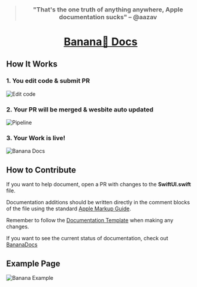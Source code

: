 > <h3 align="center"> "That's the one truth of anything anywhere, Apple documentation sucks" – @aazav </h3> 

<h1 align="center"> <a href= "bananadocs.org"> Banana🍌 Docs </a> </h1>


## How It Works

### 1. You edit code & submit PR 
![Edit code](https://i.ibb.co/HYLx4JR/Screen-Shot-2021-01-22-at-2-42-29-PM.jpg)
### 2. Your PR will be merged & wesbite auto updated 
![Pipeline](https://i.ibb.co/L51XLc8/Screen-Shot-2021-01-22-at-5-30-40-PM.png)
### 3. Your Work is live! 
![Banana Docs](https://i.ibb.co/wpQHbPj/Screen-Shot-2021-01-22-at-2-08-24-PM.jpg)


## How to Contribute

If you want to help document, open a PR with changes to the __SwiftUI.swift__ file. 

Documentation additions should be written directly in the comment blocks of the file using the standard [Apple Markup Guide](https://developer.apple.com/library/archive/documentation/Xcode/Reference/xcode_markup_formatting_ref/index.html#//apple_ref/doc/uid/TP40016497-CH2-SW1). 

Remember to follow the [Documentation Template](https://github.com/BananaDocs/BananaDocs/wiki/Documentation-Template) when making any changes. 

If you want to see the current status of documentation, check out [BananaDocs](https://bananadocs.org)


## Example Page 
![Banana Example](https://i.ibb.co/NN7cKSB/bananadocs-org-d-buttonstyle-2.jpg)

